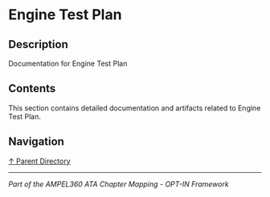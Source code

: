 # Engine Test Plan

## Description

Documentation for Engine Test Plan

## Contents

This section contains detailed documentation and artifacts related to Engine Test Plan.

## Navigation

[↑ Parent Directory](../README.md)

---

*Part of the AMPEL360 ATA Chapter Mapping - OPT-IN Framework*
